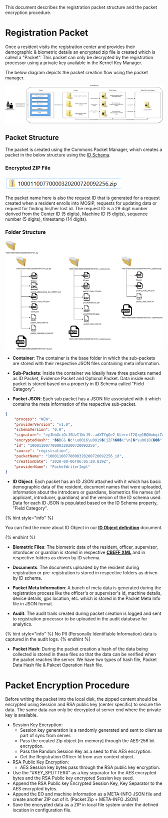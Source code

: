 
This document describes the registration packet structure and the packet encryption procedure.
 
# Registration Packet
Once a resident visits the registration center and provides their demographic & biometric details an encrypted zip file is created which is called a "Packet". This packet can only be decrypted by the registration processor using a private key available in the Kernel Key Manager.
 
The below diagram depicts the packet creation flow using the packet manager.

![](_images/registration/packet_creation_using_packet_manager.png)

## Packet Structure
The packet is created using the Commons Packet Manager, which creates a packet in the below structure using the [ID Schema](MOSIP-ID-Object-Definition.md).

### Encrypted ZIP File

![](_images/registration/packet_zip_format.png)

The packet name here is also the request ID that is generated for a request created when a resident enrolls into MOSIP, requests for updating data or request for finding his/her lost id. The request ID is a 29 digit number derived from the Center ID (5 digits), Machine ID (5 digits), sequence number (5 digits), timestamp (14 digits).

### Folder Structure

![](_images/registration/mosip_packet_structure.png)

* **Container**: The container is the base folder in which the sub-packets are stored with their respective JSON files containing meta information.

* **Sub-Packets**: Inside the container we ideally have three packets named as ID Packet, Evidence Packet and Optional Packet. Data inside each packet is stored based on a property in ID Schema called "Field Category".

* **Packet JSON**: Each sub packet has a JSON file associated with it which contains the meta information of the respective sub-packet.

```JSON
{
	"process": "NEW",
	"providerVersion": "v1.0",
	"schemaVersion": "0.0",
	"signature": "eyJhbGciOiJSUzI1NiJ9..adXTYgQe2_KLeretI2Qrp1BQNobqiZ4RpcMonxGdb6ZVL5eXX5-a2pVaspk69ujZ7W7z9wPTd54ogy8Mne6hTJeQ4f3OQiJ-MZwbf0mNr1PgeL14a7wHgzHOdR23gFZv6oEVL3IGGTA52SCIXAFJgrp7F4FRZ3nNcHCiP5FJtRMwKG9iGFiqHNii0ZGKOongWwibJihd5-xMW1VWWnxV-eDwVRE2S2W-KOrgOl5oiX5a0Uk4XeEMQ27l20Xvv60YiThUogKLZtwWTp3y2CxYF7X5qrZudjdewS0WVil4ePoTzqCZEi29BptlfJGCF1xaJywFS0nQxdOCnMsrM9SSsg",
	"encryptedHash": "��BC& �c!\u0016\u0019�(jZFh���\"\n}�r\u0018{���",
	"id": "10001100770000320200720092256",
	"source": "registration",
	"packetName": "10001100770000320200720092256_id",
	"creationDate": "2020-08-06T06:05:20.839Z",
	"providerName": "PacketWriterImpl"
}
```

* **ID Object**: Each packet has an ID JSON attached with it which has basic demographic data of the resident, document names that were uploaded, information about the introdcers or guardians, biometrics file names (of applicant, introducer, guardians) and the version of the ID schema used. Data for each ID JSON is populated based on the ID Schema property, "Field Category". 

{% hint style="info" %}

You can find the more about ID Object in our [**ID Object definition**](MOSIP-ID-Object-Definition.md) document.

{% endhint %}

* **Biometric Files**: The biometric data of the resident, officer, supervisor, intorducer or guardian is stored in respective [**CBEFF XML**](CBEFF-XML.md) and in respective folders as driven by ID schema.

* **Documents**: The documents uploaded by the resident during registration or pre-registration is stored in respective folders as driven by ID schema.

* **Packet Meta Information**: A bunch of meta data is generated during the registration process like the officer's or supervisor's id, machine details, device details, gps location, etc. which is stored in the Packet Meta Info file in JSON format.

* **Audit**: The audit trails created during packet creation is logged and sent to registration processor to be uploaded in the audit database for analytics. 

{% hint style="info" %}
No PII (Personally Identifiable Information) data is captured in the audit logs.
{% endhint %}

* **Packet Hash**: During the packet creation a hash of the data being collected is stored in these files so that the data can be verified when the packet reaches the server. We have two types of hash file, Packet Data Hash file & Pakcet Operation Hash file.

# Packet Encryption Procedure
Before writing the packet into the local disk, the zipped content should be encrypted using Session and RSA public key (center specific) to secure the data. The same data can only be decrypted at server end where the private key is available. 
    
* Session Key Encryption:
    * Session key generation is a randomly generated and sent to client as part of sync from server.
    * Pass the created Zip object \[in-memory\] through the AES-256 bit encryption.
    * Pass the Random Session Key as a seed to this AES encryption.
    * Get the Registration Officer Id from user context object. 
* RSA Public Key Encryption:
    * AES Session key bytes pass through the RSA public key encryption.
* Use the "\#KEY\_SPLITTER\#" as a key separator for the AES encrypted bytes and the RSA Public key encrypted Session key seed.
* Append the RSA Public key Encrypted Session Key, Key Separator to the AES encrypted bytes.
* Append the EO and machine information as a META-INFO JSON file and create another ZIP out of it. \[Packet Zip + META-INFO JSON\]
* Save the encrypted data as a ZIP in local file system under the defined location in configuration file.
